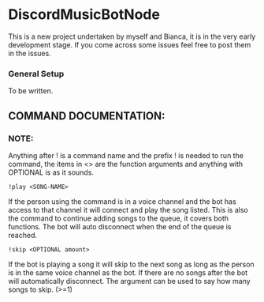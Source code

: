 # DiscordMusicBotNode
This is a new project undertaken by myself and Bianca, it is in the very early development stage.
If you come across some issues feel free to post them in the issues.

### General Setup
To be written.

## COMMAND DOCUMENTATION:
### NOTE: 
Anything after ! is a command name and the prefix ! is needed to run the command,
the items in <> are the function arguments and anything with OPTIONAL is as it sounds.
```
!play <SONG-NAME>
```
If the person using the command is in a voice channel and the bot has access to that channel it will connect and play the song listed. This is also the command to continue adding songs to the queue, it covers both functions. The bot will auto disconnect
when the end of the queue is reached.

```
!skip <OPTIONAL amount>
```
If the bot is playing a song it will skip to the next song as long as the person is in the same
voice channel as the bot. If there are no songs after the bot will automatically disconnect. 
The argument can be used to say how many songs to skip. (>=1)
